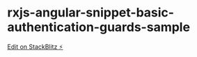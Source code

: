 # rxjs-angular-snippet-basic-authentication-guards-sample

[Edit on StackBlitz ⚡️](https://stackblitz.com/edit/rxjs-angular-snippet-basic-authentication-guards-8fefyj)